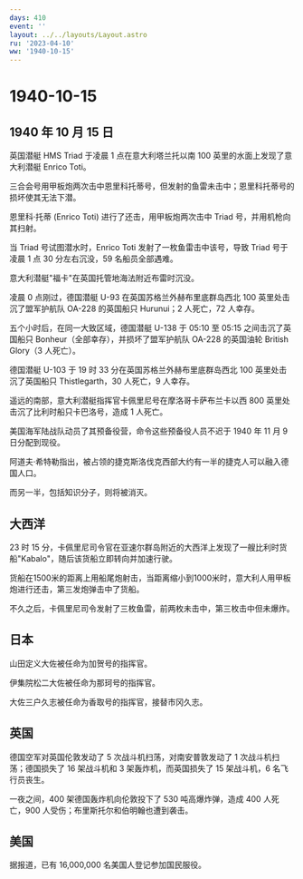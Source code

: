 ```yaml
---
days: 410
event: ''
layout: ../../layouts/Layout.astro
ru: '2023-04-10'
ww: '1940-10-15'
---
```


# 1940-10-15

## 1940 年 10 月 15 日

英国潜艇 HMS Triad 于凌晨 1 点在意大利塔兰托以南 100
英里的水面上发现了意大利潜艇 Enrico Toti。

三合会号用甲板炮两次击中恩里科托蒂号，但发射的鱼雷未击中；恩里科托蒂号的损坏使其无法下潜。

恩里科·托蒂 (Enrico Toti) 进行了还击，用甲板炮两次击中 Triad
号，并用机枪向其扫射。

当 Triad 号试图潜水时，Enrico Toti 发射了一枚鱼雷击中该号，导致 Triad
号于凌晨 1 点 30 分左右沉没，59 名船员全部遇难。

意大利潜艇"福卡"在英国托管地海法附近布雷时沉没。

凌晨 0 点刚过，德国潜艇 U-93 在英国苏格兰外赫布里底群岛西北 100
英里处击沉了盟军护航队 OA-228 的英国船只 Hurunui；2 人死亡，72 人幸存。

五个小时后，在同一大致区域，德国潜艇 U-138 于 05:10 至 05:15
之间击沉了英国船只 Bonheur（全部幸存），并损坏了盟军护航队 OA-228
的英国油轮 British Glory（3 人死亡）。

德国潜艇 U-103 于 19 时 33 分在英国苏格兰外赫布里底群岛西北 100
英里处击沉了英国船只 Thistlegarth，30 人死亡，9 人幸存。

遥远的南部，意大利潜艇指挥官卡佩里尼号在摩洛哥卡萨布兰卡以西 800
英里处击沉了比利时船只卡巴洛号，造成 1 人死亡。

美国海军陆战队动员了其预备役营，命令这些预备役人员不迟于 1940 年 11 月 9
日分配到现役。

阿道夫·希特勒指出，被占领的捷克斯洛伐克西部大约有一半的捷克人可以融入德国人口。

而另一半，包括知识分子，则将被消灭。

## 大西洋

23 时 15
分，卡佩里尼司令官在亚速尔群岛附近的大西洋上发现了一艘比利时货船"Kabalo"，随后该货船立即转向并加速行驶。

货船在1500米的距离上用船尾炮射击，当距离缩小到1000米时，意大利人用甲板炮进行还击，第三发炮弹击中了货船。

不久之后，卡佩里尼司令发射了三枚鱼雷，前两枚未击中，第三枚击中但未爆炸。

## 日本

山田定义大佐被任命为加贺号的指挥官。

伊集院松二大佐被任命为那珂号的指挥官。

大佐三户久志被任命为香取号的指挥官，接替市冈久志。

## 英国

德国空军对英国伦敦发动了 5 次战斗机扫荡，对南安普敦发动了 1
次战斗机扫荡；德国损失了 16 架战斗机和 3 架轰炸机，而英国损失了 15
架战斗机，6 名飞行员丧生。

一夜之间，400 架德国轰炸机向伦敦投下了 530 吨高爆炸弹，造成 400
人死亡，900 人受伤；布里斯托尔和伯明翰也遭到袭击。

## 美国

据报道，已有 16,000,000 名美国人登记参加国民服役。